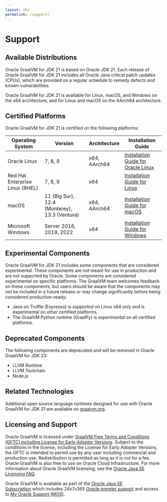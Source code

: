 ```yaml
---
layout: ohc
permalink: /support/
---
```


# Support

## Available Distributions

Oracle GraalVM for JDK 21 is based on Oracle JDK 21. 
Each release of Oracle GraalVM for JDK 21 includes all Oracle Java critical patch updates (CPUs), which are provided on a regular schedule to remedy defects and known vulnerabilities.

Oracle GraalVM for JDK 21 is available for Linux, macOS, and Windows on the x64 architecture, and for Linux and macOS on the AArch64 architecture.

## Certified Platforms

Oracle GraalVM for JDK 21 is certified on the following platforms:

| Operating System 	| Version 	| Architecture 	| Installation Guide 	|
|------------------------------------	|--------------	|--------------	|-------------------------------------------------------------------------------------------------------------------------------------------------------------------------------------	|
| Oracle Linux 	| 7, 8, 9 	| x64, AArch64| [Installation Guide for Oracle Linux](../getting-started/graalvm-enterprise/oci/installation-compute-instance-with-OL.md) 	|
| Red Hat Enterprise Linux (RHEL) 	| 7, 8, 9 	| x64 	| [Installation Guide for Linux](../getting-started/graalvm-enterprise/linux.md) 	|
| macOS 	| 11 (Big Sur), 12.4 (Monterey), 13.3 (Ventura)	| x64, AArch64	| [Installation Guide for macOS](../getting-started/graalvm-enterprise/macos.md) 	|
| Microsoft Windows 	| Server 2016, 2019, 2022	| x64 	| [Installation Guide for Windows](../getting-started/graalvm-enterprise/windows.md) 	|

## Experimental Components

Oracle GraalVM for JDK 21 includes some components that are considered experimental. 
These components are not meant for use in production and are not supported by Oracle. 
Some components are considered experimental on specific platforms. 
The GraalVM team welcomes feedback on these components, but users should be aware that the components may not be included in a future release or may change significantly before being considered production-ready:
* Java on Truffle (Espresso) is _supported_ on Linux x64 only and is experimental on other certified platforms. 
* The GraalVM Python runtime (GraalPy) is _experimental_ on all certified platforms.

## Deprecated Components

The following components are deprecated and will be removed in Oracle GraalVM for JDK 23:
* LLVM Runtime
* LLVM Toolchain
* Node.js

## Related Technologies

Additional open source language runtimes designed for use with Oracle GraalVM for JDK 21 are available on [graalvm.org](https://www.graalvm.org/reference-manual/languages/).

## Licensing and Support

Oracle GraalVM is licensed under [GraalVM Free Terms and Conditions (GFTC) including License for Early Adopter Versions](https://www.oracle.com/downloads/licenses/graal-free-license.html). 
Subject to the conditions in the license, including the License for Early Adopter Versions, the GFTC is intended to permit use by any user including commercial and production use. 
Redistribution is permitted as long as it is not for a fee. 
Oracle GraalVM is also free to use on Oracle Cloud Infrastructure. 
For more information about Oracle GraalVM licensing, see the [Oracle Java SE Licensing FAQ](https://www.oracle.com/java/technologies/javase/jdk-faqs.html#GraalVM-licensing).

Oracle GraalVM is available as part of the [Oracle Java SE Subscription](https://www.oracle.com/java/java-se-subscription/) which includes 24x7x365 [Oracle premier support](https://www.oracle.com/support/premier/) and access to [My Oracle Support (MOS)](https://www.oracle.com/support/).